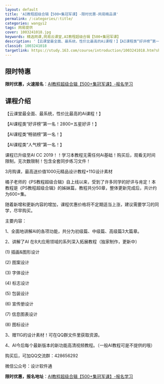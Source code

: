 ```yaml
---
layout: default
title: 'AI教程超级合辑【500+集冠军课】-限时优惠-网易精品课'
permalink: /:categories/:title/
categories: wangyi2
tags: 网易提供
cover: 1003241018.jpg
keywords: 精选网课,网易云课堂,AI教程超级合辑【500+集冠军课】
description: '【云课堂最全面、最系统，性价比最高的Ai课程！】【AI课程类“好评榜”第一名！2800+五星好评！】【AI课程类“畅销榜'
classid: 1003241018
targetlink: https://study.163.com/course/introduction/1003241018.htm?share=1&shareId=1025206652&utm_campaign=share&utm_medium=iphoneShare&utm_source=&utm_u=1025206652
---
```


## 限时特惠

**限时优惠，火速报名**：[AI教程超级合辑【500+集冠军课】-报名学习](https://study.163.com/course/introduction/1003241018.htm?share=1&shareId=1025206652&utm_campaign=share&utm_medium=iphoneShare&utm_source=&utm_u=1025206652)

## 课程介绍

【云课堂最全面、最系统，性价比最高的Ai课程！】

【AI课程类“好评榜”第一名！2800+五星好评！】

【AI课程类“畅销榜”第一名！】

【AI课程类“人气榜”第一名！】



课程已升级至AI CC 2019！！学习本教程无需任何Ai基础！购买后，观看无时间限制，无次数限制！包含全套同步练习文件！



3月购课，最高送价值1000元精品设计教程+11G设计素材



橘子老师的《PS教程超级合辑》自上线以来，受到了许多同学的好评与肯定！本教程是《PS教程超级合辑》的姊妹篇，教程共分50章，整体更新完成后，共计约为600+集。



随着新增和更新内容的增加，课程优惠价格将不定期适当上涨，建议需要学习的同学，尽早购买。

 

主要内容：

1、全面地讲解AI的各项功能，共分为初级篇、中级篇、高级篇3大篇章。

2、讲解了AI 在8大应用领域的系列深入拓展教程（独家制作，更新中）

(1) 插画&图形设计 

(2) 图案设计 

(3) 字体设计

(4) 标志设计

(5) 包装设计

(6) 宣传册设计

(7) 信息图表设计

(8) 图标设计

3、赠11G的设计素材！可在QQ群文件里获取资源。

4、AI今后每个最新版本的新功能高清视频教程。（一般AI教程可是不提供的哦）



购买后，可加QQ交流群：428656292

微信公众号：设计软件通

**限时优惠，报名地址**：[AI教程超级合辑【500+集冠军课】-报名学习](https://study.163.com/course/introduction/1003241018.htm?share=1&shareId=1025206652&utm_campaign=share&utm_medium=iphoneShare&utm_source=&utm_u=1025206652)

